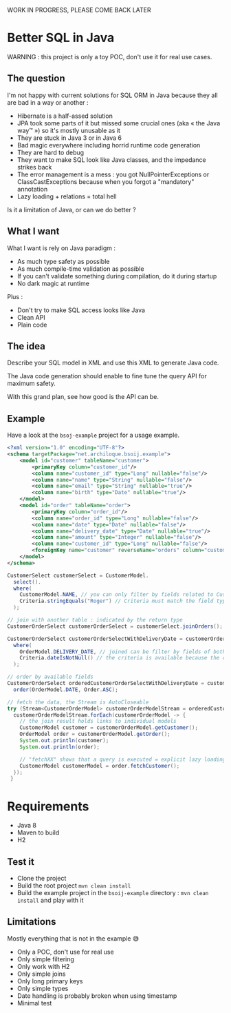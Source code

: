 WORK IN PROGRESS, PLEASE COME BACK LATER

# Better SQL in Java

WARNING : this project is only a toy POC, don't use it for real use cases.

## The question

I'm not happy with current solutions for SQL ORM in Java because they all are bad in a way or another :
- Hibernate is a half-assed solution
- JPA took some parts of it but missed some crucial ones (aka « the Java way™ ») so it's mostly unusable as it
- They are stuck in Java 3 or in Java 6
- Bad magic everywhere including horrid runtime code generation
- They are hard to debug
- They want to make SQL look like Java classes, and the impedance strikes back
- The error management is a mess : you got NullPointerExceptions or ClassCastExceptions because when you forgot a "mandatory" annotation 
- Lazy loading + relations = total hell

Is it a limitation of Java, or can we do better ?

## What I want

What I want is rely on Java paradigm :

- As much type safety as possible
- As much compile-time validation as possible
- If you can't validate something during compilation, do it during startup 
- No dark magic at runtime

Plus : 
- Don't try to make SQL access looks like Java
- Clean API
- Plain code

## The idea

Describe your SQL model in XML and use this XML to generate Java code.

The Java code generation should enable to fine tune the query API for maximum safety.

With this grand plan, see how good is the API can be.

## Example

Have a look at the `bsoj-example` project for a usage example.

```xml
<?xml version="1.0" encoding="UTF-8"?>
<schema targetPackage="net.archiloque.bsoij.example">
    <model id="customer" tableName="customer">
        <primaryKey column="customer_id"/>
        <column name="customer_id" type="Long" nullable="false"/>
        <column name="name" type="String" nullable="false"/>
        <column name="email" type="String" nullable="true"/>
        <column name="birth" type="Date" nullable="true"/>
    </model>
    <model id="order" tableName="order">
        <primaryKey column="order_id"/>
        <column name="order_id" type="Long" nullable="false"/>
        <column name="date" type="Date" nullable="false"/>
        <column name="delivery_date" type="Date" nullable="true"/>
        <column name="amount" type="Integer" nullable="false"/>
        <column name="customer_id" type="Long" nullable="false"/>
        <foreignKey name="customer" reverseName="orders" column="customer_id" references="customer"/>
    </model>
</schema>
```

```java
CustomerSelect customerSelect = CustomerModel.
  select().
  where(
    CustomerModel.NAME, // you can only filter by fields related to Customers 
    Criteria.stringEquals("Roger") // Criteria must match the field type
  );

// join with another table : indicated by the return type
CustomerOrderSelect customerOrderSelect = customerSelect.joinOrders();

CustomerOrderSelect customerOrderSelectWithDeliveryDate = customerOrderSelect.
  where(
    OrderModel.DELIVERY_DATE, // joined can be filter by fields of both models 
    Criteria.dateIsNotNull() // the criteria is available because the column is nullable
  );

// order by available fields
CustomerOrderSelect orderedCustomerOrderSelectWithDeliveryDate = customerOrderSelectWithDeliveryDate.
  order(OrderModel.DATE, Order.ASC);

// fetch the data, the Stream is AutoCloseable
try (Stream<CustomerOrderModel> customerOrderModelStream = orderedCustomerOrderSelectWithDeliveryDate.fetch()) {
  customerOrderModelStream.forEach(customerOrderModel -> {
    // the join result holds links to individual models
    CustomerModel customer = customerOrderModel.getCustomer();
    OrderModel order = customerOrderModel.getOrder();
    System.out.println(customer);
    System.out.println(order);

    // "fetchXX" shows that a query is executed = explicit lazy loading
    CustomerModel customerModel = order.fetchCustomer();
  });
 }
```

# Requirements

- Java 8
- Maven to build
- H2

## Test it

- Clone the project
- Build the root project `mvn clean install`
- Build the example project in the `bsoij-example` directory : `mvn clean install` and play with it

## Limitations

Mostly everything that is not in the example 😅

- Only a POC, don't use for real use
- Only simple filtering
- Only work with H2
- Only simple joins
- Only long primary keys
- Only simple types
- Date handling is probably broken when using timestamp
- Minimal test